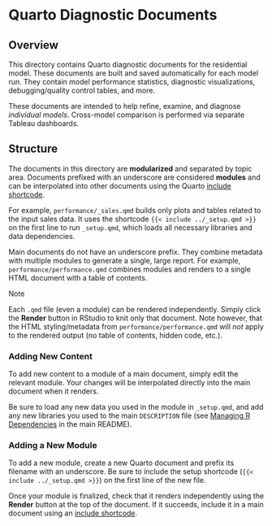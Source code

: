 # Quarto Diagnostic Documents

## Overview

This directory contains Quarto diagnostic documents for the residential model. These documents are built and saved automatically for each model run. They contain model performance statistics, diagnostic visualizations, debugging/quality control tables, and more.

These documents are intended to help refine, examine, and diagnose *individual models*. Cross-model comparison is performed via separate Tableau dashboards.

## Structure

The documents in this directory are **modularized** and separated by topic area. Documents prefixed with an underscore are considered **modules** and can be interpolated into other documents using the Quarto [include shortcode](https://quarto.org/docs/authoring/includes.html).

For example, `performance/_sales.qmd` builds only plots and tables related to the input sales data. It uses the shortcode `{{< include ../_setup.qmd >}}` on the first line to run `_setup.qmd`, which loads all necessary libraries and data dependencies.

Main documents do not have an underscore prefix. They combine metadata with multiple modules to generate a single, large report. For example, `performance/performance.qmd` combines modules and renders to a single HTML document with a table of contents.

> [!NOTE]
Each `.qmd` file (even a module) can be rendered independently. Simply click the **Render** button in RStudio to knit only that document. Note however, that the HTML styling/metadata from `performance/performance.qmd` will *not* apply to the rendered output (no table of contents, hidden code, etc.).

### Adding New Content

To add new content to a module of a main document, simply edit the relevant module. Your changes will be interpolated directly into the main document when it renders.

Be sure to load any new data you used in the module in `_setup.qmd`, and add any new libraries you used to the main `DESCRIPTION` file (see [Managing R Dependencies](https://github.com/ccao-data/model-res-avm?tab=readme-ov-file#managing-r-dependencies) in the main README).

### Adding a New Module

To add a new module, create a new Quarto document and prefix its filename with an underscore. Be sure to include the setup shortcode (`{{< include ../_setup.qmd >}}`) on the first line of the new file.

Once your module is finalized, check that it renders independently using the **Render** button at the top of the document. If it succeeds, include it in a main document using an [include shortcode](https://quarto.org/docs/authoring/includes.html).
